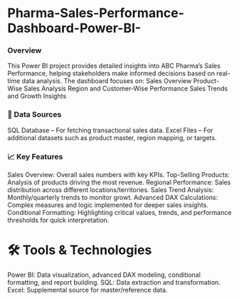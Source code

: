 # Pharma-Sales-Performance-Dashboard-Power-BI-

### Overview
This Power BI project provides detailed insights into ABC Pharma’s Sales Performance, helping stakeholders make informed decisions based on real-time data analysis.
The dashboard focuses on:
Sales Overview
Product-Wise Sales Analysis
Region and Customer-Wise Performance
Sales Trends and Growth Insights

### 📂 Data Sources
SQL Database – For fetching transactional sales data.
Excel Files – For additional datasets such as product master, region mapping, or targets.

###  📈 Key Features
Sales Overview: Overall sales numbers with key KPIs.
Top-Selling Products: Analysis of products driving the most revenue.
Regional Performance: Sales distribution across different locations/territories.
Sales Trend Analysis: Monthly/quarterly trends to monitor growt.
Advanced DAX Calculations: Complex measures and logic implemented for deeper sales insights.
Conditional Formatting: Highlighting critical values, trends, and performance thresholds for quick interpretation.

# 🛠️ Tools & Technologies

Power BI:  Data visualization, advanced DAX modeling, conditional formatting, and report building.
SQL: Data extraction and transformation.
Excel: Supplemental source for master/reference data.
